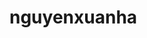 # nguyenxuanha
<!DOCTYPE html>
<html lang="en">
<head>
    <meta charset="UTF-8">
    <meta http-equiv="X-UA-Compatible" content="IE=edge">
    <meta name="viewport" content="width=device-width, initial-scale=1.0">
    <title>Một Món quà dành cho cậu</title>
    <style>
        .khung{
    margin :50px;
    width:100%;
    text-align: center;
}
header{
    width:100%;
    height: 300px;
    background-color:pink;
    text-align: center;
}

nav{
    border-bottom: 5px double red;
    border-left: 5px double red;
    border-right: 5px double red;
    border-top: 5px double red;
    width:100%;
    height:100px;
    background-color: pink;
    text-align: center;
    color:red;
}
article{
width:100%;
min-height: 100px;
float:left;
text-align: center;
background-color: pink;
}



footer{
    width: 100%;
    height: 100px;
    background-color: pink;
    clear:both;
    border-top: 5px double red;
    border-bottom: 5px double red;
    border-left: 5px double red;
    border-right: 5px double red;
    text-align: center;
    color:red;
}
ul a{
    color:blueviolet;
}

    </style>
</head>
<body>
    <div class="Khung">
        <header>
         <img src="./Screenshot 2023-02-07 225237.png" height="300"> 
        </header>

        <nav> 
            <h1><img src="./1506_Hinh-nen-mau-hong72.jpg" height="50" ><img src="./hinh-nen-mau-hong-nhat-voi-trai-tim-o-giu.jpg" height="50" >Valentine đến rồi, tớ chúc cậu luôn xinh xắn, tươi vui và thật hạnh phúc nhé<img src="./hinh-nen-mau-hong-nhat-voi-trai-tim-o-giu.jpg" height="50"><img src="./1506_Hinh-nen-mau-hong72.jpg" height="50" ></h1> 
        </nav>

        <article>
            <img src="">
             <img src="./Screenshot 2023-02-07 225411.png" height="200" width="200"> 
             <img src="./Screenshot 2023-02-09 004921.png" height="200" width="200">
             <img src="./Screenshot 2023-02-07 225940.png" height="200" width="200">
             <img src="./Screenshot 2023-02-07 225437.png" height="200" width="200">
        </article>
        <footer>
            <h1><img src="./istockphoto-905173038-1024x1024.jpg" height="50" >MONG CẬU THÍCH NÓ.TUY TỚ HƠI SIMPLOR MỘT CHÚT MONG CẬU VẪN ĐÓN NHẬN<img src="./istockphoto-905173038-1024x1024.jpg" height="50" ></h1>


        </footer>
    </div>
</body>
</html>
